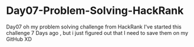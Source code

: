 # Day07-Problem-Solving-HackRank
Day07 oh my problem solving challenge from HackRank
I've started this challenge 7 Days ago , but i just figured out that I need to save them on my GitHub XD
